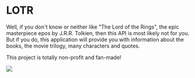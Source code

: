 # LOTR

Well, if you don't know or neither like "The Lord of the Rings", the epic masterpiece epos by J.R.R. 
Tolkien, then this API is most likely not for you. But if you do,
this application will provide you with information about the books,
the movie trilogy, many characters and quotes.

This project is totally non-profit and fan-made!

![](https://images.indianexpress.com/2017/12/lord-of-the-rings-759.jpg)
